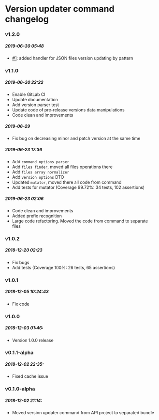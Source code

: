 # Version updater command changelog

### v1.2.0

##### 2019-06-30 05:48

- [#1][1]: added handler for JSON files version updating by pattern

### v1.1.0

##### 2019-06-30 22:22

- Enable GitLab CI
- Update documentation
- Add version parser test
- Update code of pre-release versions data manipulations
- Code clean and improvements

##### 2019-06-29

- Fix bug on decreasing minor and patch version at the same time

##### 2019-06-23 17:36

- Add `command options parser`
- Add `files finder`, moved all files operations there
- Add `files array normalizer`
- Add `version options` DTO
- Updated `mutator`, moved there all code from command
- Add tests for mutator (Coverage 99.72%: 34 tests, 102 assertions) 

##### 2019-06-23 02:06

- Code clean and improvements
- Added prefix recognition
- Large code refactoring. Moved the code from command to separate
files

### v1.0.2

##### 2018-12-20 02:23

- Fix bugs
- Add tests (Coverage 100%: 26 tests, 65 assertions)

### v1.0.1

##### 2018-12-05 10:24:43

- Fix code

### v1.0.0

##### 2018-12-03 01:46:

- Version 1.0.0 release

### v0.1.1-alpha

##### 2018-12-02 22:35:

- Fixed cache issue

### v0.1.0-alpha

##### 2018-12-02 21:14:

- Moved version updater command from API project to separated bundle

[1]: https://gitlab.com/enuage/bundles/version-updater/issues/1
